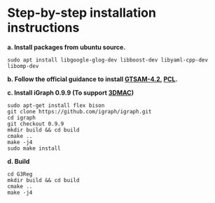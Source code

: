 # Step-by-step installation instructions
**a. Install packages from ubuntu source.**
```shell
sudo apt install libgoogle-glog-dev libboost-dev libyaml-cpp-dev libomp-dev
```
**b. Follow the official guidance to install [GTSAM-4.2](https://github.com/borglab/gtsam/tree/4f66a491ffc83cf092d0d818b11dc35135521612), [PCL](https://github.com/PointCloudLibrary/pcl).**

**c. Install iGraph 0.9.9 (To support [3DMAC](https://github.com/zhangxy0517/3D-Registration-with-Maximal-Cliques))**
```shell
sudo apt-get install flex bison
git clone https://github.com/igraph/igraph.git
cd igraph
git checkout 0.9.9
mkdir build && cd build
cmake ..
make -j4
sudo make install
```
**d. Build**
```angular2html
cd G3Reg
mkdir build && cd build
cmake ..
make -j4
```